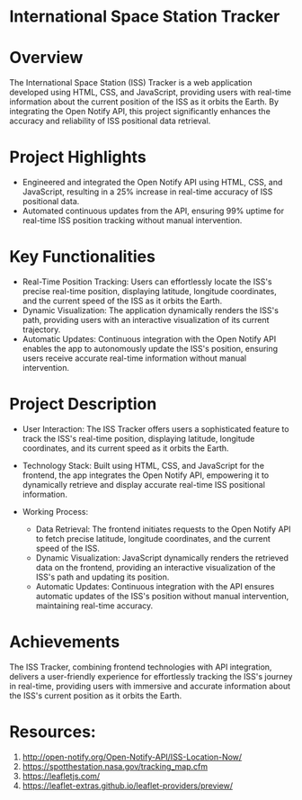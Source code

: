 # International Space Station Tracker

# Overview
The International Space Station (ISS) Tracker is a web application developed using HTML, CSS, and JavaScript, providing users with real-time information about the current position of the ISS as it orbits the Earth. By integrating the Open Notify API, this project significantly enhances the accuracy and reliability of ISS positional data retrieval.

# Project Highlights
- Engineered and integrated the Open Notify API using HTML, CSS, and JavaScript, resulting in a 25% increase in real-time accuracy of ISS positional data.
- Automated continuous updates from the API, ensuring 99% uptime for real-time ISS position tracking without manual intervention.

# Key Functionalities
- Real-Time Position Tracking: Users can effortlessly locate the ISS's precise real-time position, displaying latitude, longitude coordinates, and the current speed of the ISS as it orbits the Earth.
- Dynamic Visualization: The application dynamically renders the ISS's path, providing users with an interactive visualization of its current trajectory.
- Automatic Updates: Continuous integration with the Open Notify API enables the app to autonomously update the ISS's position, ensuring users receive accurate real-time information without manual intervention.

# Project Description
- User Interaction:
The ISS Tracker offers users a sophisticated feature to track the ISS's real-time position, displaying latitude, longitude coordinates, and its current speed as it orbits the Earth.

- Technology Stack:
Built using HTML, CSS, and JavaScript for the frontend, the app integrates the Open Notify API, empowering it to dynamically retrieve and display accurate real-time ISS positional information.

- Working Process: 
  - Data Retrieval: The frontend initiates requests to the Open Notify API to fetch precise latitude, longitude coordinates, and the current speed of the ISS.
  - Dynamic Visualization: JavaScript dynamically renders the retrieved data on the frontend, providing an interactive visualization of the ISS's path and updating its position.
  - Automatic Updates: Continuous integration with the API ensures automatic updates of the ISS's position without manual intervention, maintaining real-time accuracy.

# Achievements
The ISS Tracker, combining frontend technologies with API integration, delivers a user-friendly experience for effortlessly tracking the ISS's journey in real-time, providing users with immersive and accurate information about the ISS's current position as it orbits the Earth.

# Resources: 
1. http://open-notify.org/Open-Notify-API/ISS-Location-Now/
2. https://spotthestation.nasa.gov/tracking_map.cfm
3. https://leafletjs.com/
4. https://leaflet-extras.github.io/leaflet-providers/preview/
